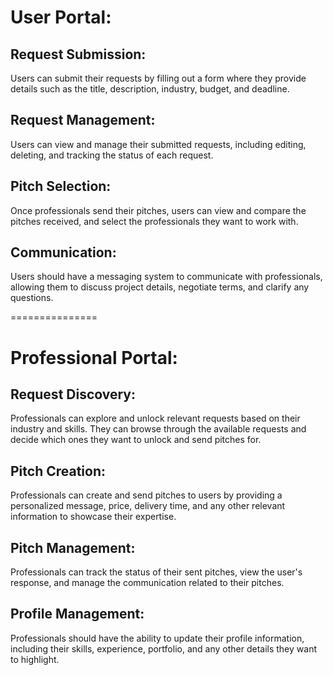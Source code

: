 # User Portal:

## Request Submission:

Users can submit their requests by filling out a form where they provide details such as the title, description, industry, budget, and deadline.

## Request Management:

Users can view and manage their submitted requests, including editing, deleting, and tracking the status of each request.

## Pitch Selection:

Once professionals send their pitches, users can view and compare the pitches received, and select the professionals they want to work with.

## Communication:

Users should have a messaging system to communicate with professionals, allowing them to discuss project details, negotiate terms, and clarify any questions.

===============

# Professional Portal:

## Request Discovery:

Professionals can explore and unlock relevant requests based on their industry and skills. They can browse through the available requests and decide which ones they want to unlock and send pitches for.

## Pitch Creation:

Professionals can create and send pitches to users by providing a personalized message, price, delivery time, and any other relevant information to showcase their expertise.

## Pitch Management:

Professionals can track the status of their sent pitches, view the user's response, and manage the communication related to their pitches.

## Profile Management:

Professionals should have the ability to update their profile information, including their skills, experience, portfolio, and any other details they want to highlight.
